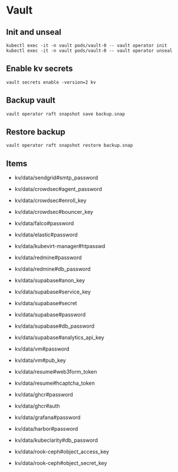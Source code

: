 # Vault

## Init and unseal

```
kubectl exec -it -n vault pods/vault-0 -- vault operator init
kubectl exec -it -n vault pods/vault-0 -- vault operator unseal
```

## Enable kv secrets

```
vault secrets enable -version=2 kv
```

## Backup vault

```
vault operator raft snapshot save backup.snap
```

## Restore backup

```
vault operator raft snapshot restore backup.snap
```

## Items

- kv/data/sendgrid#smtp_password

- kv/data/crowdsec#agent_password
- kv/data/crowdsec#enroll_key
- kv/data/crowdsec#bouncer_key

- kv/data/falco#password

- kv/data/elastic#password

- kv/data/kubevirt-manager#htpasswd

- kv/data/redmine#password
- kv/data/redmine#db_password

- kv/data/supabase#anon_key
- kv/data/supabase#service_key
- kv/data/supabase#secret
- kv/data/supabase#password
- kv/data/supabase#db_password
- kv/data/supabase#analytics_api_key

- kv/data/vm#password
- kv/data/vm#pub_key

- kv/data/resume#web3form_token
- kv/data/resume#hcaptcha_token

- kv/data/ghcr#password
- kv/data/ghcr#auth

- kv/data/grafana#password

- kv/data/harbor#password

- kv/data/kubeclarity#db_password

- kv/data/rook-ceph#object_access_key
- kv/data/rook-ceph#object_secret_key
